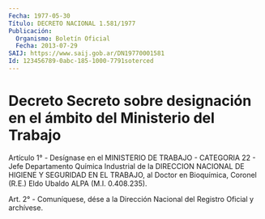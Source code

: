 ```yaml
---
Fecha: 1977-05-30
Título: DECRETO NACIONAL 1.581/1977
Publicación:
  Organismo: Boletín Oficial
  Fecha: 2013-07-29
SAIJ: https://www.saij.gob.ar/DN19770001581
Id: 123456789-0abc-185-1000-7791soterced
---
```

# Decreto Secreto sobre designación en el ámbito del Ministerio del Trabajo

<a id="1"></a>
Artículo 1° - Desígnase en el MINISTERIO DE TRABAJO - CATEGORIA 22 - Jefe Departamento Química Industrial de la DIRECCION NACIONAL DE HIGIENE Y SEGURIDAD EN EL TRABAJO, al Doctor en Bioquímica, Coronel (R.E.) Eldo Ubaldo ALPA (M.I. 0.408.235).

<a id="2"></a>
Art. 2° - Comuníquese, dése a la Dirección Nacional del Registro Oficial y archívese.
